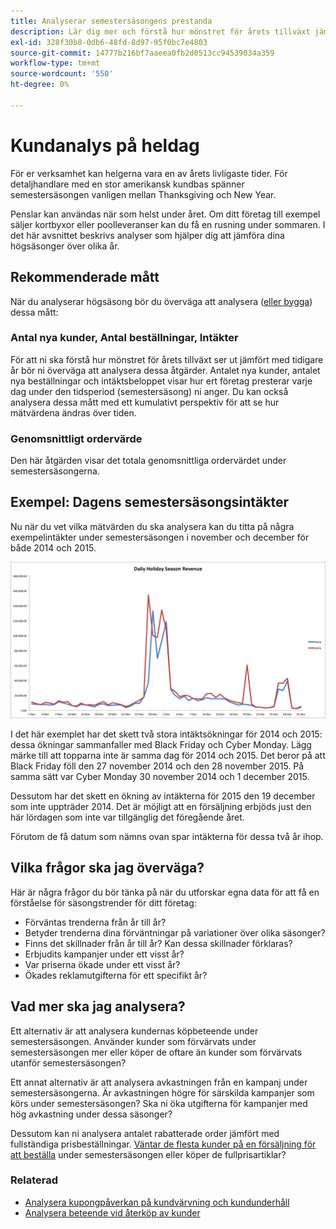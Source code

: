 ```yaml
---
title: Analyserar semestersäsongens prestanda
description: Lär dig mer och förstå hur mönstret för årets tillväxt jämfört med tidigare år.
exl-id: 328f30b8-0db6-48fd-8d97-95f0bc7e4803
source-git-commit: 14777b216bf7aaeea0fb2d0513cc94539034a359
workflow-type: tm+mt
source-wordcount: '550'
ht-degree: 0%

---
```


# Kundanalys på heldag

För er verksamhet kan helgerna vara en av årets livligaste tider. För detaljhandlare med en stor amerikansk kundbas spänner semestersäsongen vanligen mellan Thanksgiving och New Year.

Penslar kan användas när som helst under året. Om ditt företag till exempel säljer kortbyxor eller poolleveranser kan du få en rusning under sommaren. I det här avsnittet beskrivs analyser som hjälper dig att jämföra dina högsäsonger över olika år.

## Rekommenderade mått

När du analyserar högsäsong bör du överväga att analysera ([eller bygga](../../data-user/reports/ess-manage-data-metrics.md)) dessa mått:

### Antal nya kunder, Antal beställningar, Intäkter

För att ni ska förstå hur mönstret för årets tillväxt ser ut jämfört med tidigare år bör ni överväga att analysera dessa åtgärder. Antalet nya kunder, antalet nya beställningar och intäktsbeloppet visar hur ert företag presterar varje dag under den tidsperiod (semestersäsong) ni anger. Du kan också analysera dessa mått med ett kumulativt perspektiv för att se hur mätvärdena ändras över tiden.

### Genomsnittligt ordervärde

Den här åtgärden visar det totala genomsnittliga ordervärdet under semestersäsongerna.

## Exempel: Dagens semestersäsongsintäkter

Nu när du vet vilka mätvärden du ska analysera kan du titta på några exempelintäkter under semestersäsongen i november och december för både 2014 och 2015.

![Dagliga intäkter från semestersäsongen för 2014 och 2015](../../assets/Analyzing_holiday_season.png)

I det här exemplet har det skett två stora intäktsökningar för 2014 och 2015: dessa ökningar sammanfaller med Black Friday och Cyber Monday. Lägg märke till att topparna inte är samma dag för 2014 och 2015. Det beror på att Black Friday föll den 27 november 2014 och den 28 november 2015. På samma sätt var Cyber Monday 30 november 2014 och 1 december 2015.

Dessutom har det skett en ökning av intäkterna för 2015 den 19 december som inte uppträder 2014. Det är möjligt att en försäljning erbjöds just den här lördagen som inte var tillgänglig det föregående året.

Förutom de få datum som nämns ovan spar intäkterna för dessa två år ihop.

## Vilka frågor ska jag överväga?

Här är några frågor du bör tänka på när du utforskar egna data för att få en förståelse för säsongstrender för ditt företag:

* Förväntas trenderna från år till år?
* Betyder trenderna dina förväntningar på variationer över olika säsonger?
* Finns det skillnader från år till år? Kan dessa skillnader förklaras?
* Erbjudits kampanjer under ett visst år?
* Var priserna ökade under ett visst år?
* Ökades reklamutgifterna för ett specifikt år?

## Vad mer ska jag analysera?

Ett alternativ är att analysera kundernas köpbeteende under semestersäsongen. Använder kunder som förvärvats under semestersäsongen mer eller köper de oftare än kunder som förvärvats utanför semestersäsongen?

Ett annat alternativ är att analysera avkastningen från en kampanj under semestersäsongerna. Är avkastningen högre för särskilda kampanjer som körs under semestersäsongen? Ska ni öka utgifterna för kampanjer med hög avkastning under dessa säsonger?

Dessutom kan ni analysera antalet rabatterade order jämfört med fullständiga prisbeställningar. [Väntar de flesta kunder på en försäljning för att beställa](../analysis/coupon-usage.md) under semestersäsongen eller köper de fullprisartiklar?

### Relaterad

* [Analysera kupongpåverkan på kundvärvning och kundunderhåll](../analysis/coupon-impact.md)
* [Analysera beteende vid återköp av kunder](../analysis/repurchase-behavior.md)
